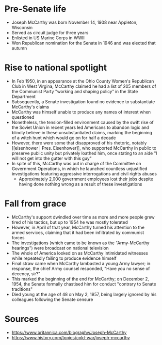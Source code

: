 # Pre-Senate life

- Joseph McCarthy was born November 14, 1908 near Appleton, Wisconsin
- Served as circuit judge for three years
- Enlisted in US Marine Corps in WWII
- Won Republican nomination for the Senate in 1946 and was elected that autumn

# Rise to national spotlight

- In Feb 1950, in an appearance at the Ohio County Women's Republican Club in West Virgina, McCarthy claimed he had a list of 205 members of the Communist Party "working and shaping policy" in the State Department
- Subsequently, a Senate investigation found no evidence to substantiate McCarthy's claims
- McCarthy was himself unable to produce any names of interest when questioned
- Nonetheless, the tension-filled environment caused by the swift rise of the Soviet Union in recent years led Americans to abandon logic and blindly believe in these unsubstantiated claims, marking the beginning of a witch hunt which would go on for half a decade
- However, there were some that disapproved of his rhetoric, notably [[eisenhower | Pres. Eisenhower]], who supported McCarthy in public to preserve public unity but privately loathed him, once stating to an aide "I will not get into the gutter with this guy"
- In spite of this, McCarthy was put in charge of the Committee on Government Operations, in which he launched countless unjustified investigations featuring aggressive interrogations and civil rights abuses
	- Approximately 2,000 government employees lost their jobs despite having done nothing wrong as a result of these investigations

# Fall from grace

- McCarthy's support dwindled over time as more and more people grew tired of his tactics, but up to 1954 he was mostly tolerated
- However, in April of that year, McCarthy turned his attention to the armed services, claiming that it had been infiltrated by communist forces
- The investigations (which came to be known as the "Army-McCarthy hearings") were broadcast on national television
- The whole of America looked on as McCarthy intimidated witnesses while repeatedly failing to produce evidence himself
- Final straw came when McCarthy lambasted a young Army lawyer; in response, the chief Army counsel responded, "Have you no sense of decency, sir?"
- This marked the beginning of the end for McCarthy; on December 2, 1954, the Senate formally chastised him for conduct "contrary to Senate traditions"
- Died young at the age of 48 on May 2, 1957, being largely ignored by his colleagues following the Senate censure

# Sources

- https://www.britannica.com/biography/Joseph-McCarthy
- https://www.history.com/topics/cold-war/joseph-mccarthy
